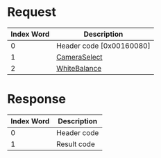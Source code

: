 # Request

| Index Word | Description                                             |
|------------|---------------------------------------------------------|
| 0          | Header code \[0x00160080\]                              |
| 1          | [CameraSelect](Camera_Services#CameraSelect "wikilink") |
| 2          | [WhiteBalance](Camera_Services#WhiteBalance "wikilink") |

# Response

| Index Word | Description |
|------------|-------------|
| 0          | Header code |
| 1          | Result code |